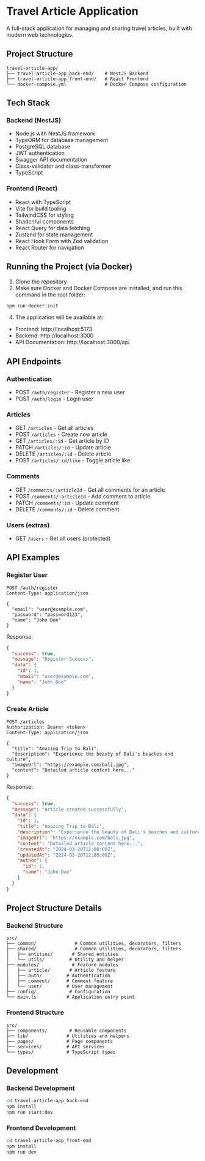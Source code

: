 # Travel Article Application

A full-stack application for managing and sharing travel articles, built with modern web technologies.

## Project Structure

```
travel-article-app/
├── travel-article-app_back-end/    # NestJS Backend
├── travel-article-app_front-end/   # React Frontend
└── docker-compose.yml              # Docker Compose configuration
```

## Tech Stack

### Backend (NestJS)

- Node.js with NestJS framework
- TypeORM for database management
- PostgreSQL database
- JWT authentication
- Swagger API documentation
- Class-validator and class-transformer
- TypeScript

### Frontend (React)

- React with TypeScript
- Vite for build tooling
- TailwindCSS for styling
- Shadcn/ui components
- React Query for data fetching
- Zustand for state management
- React Hook Form with Zod validation
- React Router for navigation

## Running the Project (via Docker)

1. Clone the repository
3. Make sure Docker and Docker Compose are installed, and run this command in the root folder:

```bash
npm run docker:init
```

4. The application will be available at:

- Frontend: http://localhost:5173
- Backend: http://localhost:3000
- API Documentation: http://localhost:3000/api

## API Endpoints

### Authentication

- POST `/auth/register` - Register a new user
- POST `/auth/login` - Login user

### Articles

- GET `/articles` - Get all articles
- POST `/articles` - Create new article
- GET `/articles/:id` - Get article by ID
- PATCH `/articles/:id` - Update article
- DELETE `/articles/:id` - Delete article
- POST `/articles/:id/like` - Toggle article like

### Comments

- GET `/comments/:articleId` - Get all comments for an article
- POST `/comments/:articleId` - Add comment to article
- PATCH `/comments/:id` - Update comment
- DELETE `/comments/:id` - Delete comment

### Users (extras)

- GET `/users` - Get all users (protected)

## API Examples

### Register User

```http
POST /auth/register
Content-Type: application/json

{
  "email": "user@example.com",
  "password": "password123",
  "name": "John Doe"
}
```

Response:

```json
{
  "success": true,
  "message": "Register Success",
  "data": {
    "id": 1,
    "email": "user@example.com",
    "name": "John Doe"
  }
}
```

### Create Article

```http
POST /articles
Authorization: Bearer <token>
Content-Type: application/json

{
  "title": "Amazing Trip to Bali",
  "description": "Experience the beauty of Bali's beaches and culture",
  "imageUrl": "https://example.com/bali.jpg",
  "content": "Detailed article content here..."
}
```

Response:

```json
{
  "success": true,
  "message": "Article created successfully",
  "data": {
    "id": 1,
    "title": "Amazing Trip to Bali",
    "description": "Experience the beauty of Bali's beaches and culture",
    "imageUrl": "https://example.com/bali.jpg",
    "content": "Detailed article content here...",
    "createdAt": "2024-03-20T12:00:00Z",
    "updatedAt": "2024-03-20T12:00:00Z",
    "author": {
      "id": 1,
      "name": "John Doe"
    }
  }
}
```

## Project Structure Details

### Backend Structure

```
src/
├── common/              # Common utilities, decorators, filters
├── shared/              # Common utilities, decorators, filters
│   ├── entities/       # Shared entities
│   └── utils/         # Utility and helper
├── modules/            # Feature modules
│   ├── article/       # Article feature
│   ├── auth/         # Authentication
│   ├── comment/      # Comment feature
│   └── user/         # User management
├── config/            # Configuration
└── main.ts           # Application entry point
```

### Frontend Structure

```
src/
├── components/        # Reusable components
├── lib/              # Utilities and helpers
├── pages/            # Page components
├── services/         # API services
└── types/            # TypeScript types
```

## Development

### Backend Development

```bash
cd travel-article-app_back-end
npm install
npm run start:dev
```

### Frontend Development

```bash
cd travel-article-app_front-end
npm install
npm run dev
```
